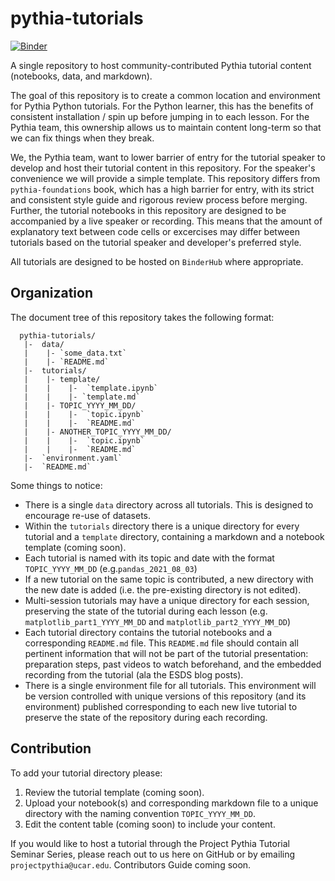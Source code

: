 # pythia-tutorials

[![Binder](https://mybinder.org/badge_logo.svg)](https://mybinder.org/v2/gh/ProjectPythia/pythia-tutorials/HEAD)

A single repository to host community-contributed Pythia tutorial content (notebooks, data, and markdown).

The goal of this repository is to create a common location and environment for Pythia Python tutorials. For the Python learner, this has the benefits of consistent installation / spin up before jumping in to each lesson. For the Pythia team, this ownership allows us to maintain content long-term so that we can fix things when they break.

We, the Pythia team, want to lower barrier of entry for the tutorial speaker to develop and host their tutorial content in this repository. For the speaker's convenience we will provide a simple template. This repository differs from `pythia-foundations` book, which has a high barrier for entry, with its strict and consistent style guide and rigorous review process before merging. Further, the tutorial notebooks in this repository are designed to be accompanied by a live speaker or recording. This means that the amount of explanatory text between code cells or excercises may differ between tutorials based on the tutorial speaker and developer's preferred style.

All tutorials are designed to be hosted on `BinderHub` where appropriate.

## Organization
The document tree of this repository takes the following format:

```
  pythia-tutorials/
   |-  data/
   |    |- `some_data.txt`
   |    |- `README.md`
   |-  tutorials/
   |    |- template/
   |    |    |-  `template.ipynb`
   |    |    |- `template.md`
   |    |- TOPIC_YYYY_MM_DD/
   |    |    |-  `topic.ipynb`
   |    |    |-  `README.md`
   |    |- ANOTHER_TOPIC_YYYY_MM_DD/
   |    |    |-  `topic.ipynb`
   |    |    |-  `README.md`
   |-  `environment.yaml`
   |-  `README.md`
```

Some things to notice:
- There is a single `data` directory across all tutorials. This is designed to encourage re-use of datasets.
- Within the `tutorials` directory there is a unique directory for every tutorial and a `template` directory, containing a markdown and a notebook template (coming soon). 
- Each tutorial is named with its topic and date with the format `TOPIC_YYYY_MM_DD` (e.g.`pandas_2021_08_03`)
- If a new tutorial on the same topic is contributed, a new directory with the new date is added (i.e. the pre-existing directory is not edited). 
- Multi-session tutorials may have a unique directory for each session, preserving the state of the tutorial during each lesson (e.g. `matplotlib_part1_YYYY_MM_DD` and `matplotlib_part2_YYYY_MM_DD`)
- Each tutorial directory contains the tutorial notebooks and a corresponding `README.md` file. This `README.md` file should contain all pertinent information that will not be part of the tutorial presentation: preparation steps, past videos to watch beforehand, and the embedded recording from the tutorial (ala the ESDS blog posts).
- There is a single environment file for all tutorials. This environment will be version controlled with unique versions of this repository (and its environment) published corresponding to each new live tutorial to preserve the state of the repository during each recording.

## Contribution

To add your tutorial directory please:
  1. Review the tutorial template (coming soon).
  2. Upload your notebook(s) and corresponding markdown file to a unique directory with the naming convention `TOPIC_YYYY_MM_DD`.
  3. Edit the content table (coming soon) to include your content.

If you would like to host a tutorial through the Project Pythia Tutorial Seminar Series, please reach out to us here on GitHub or by emailing `projectpythia@ucar.edu`. Contributors Guide coming soon.
